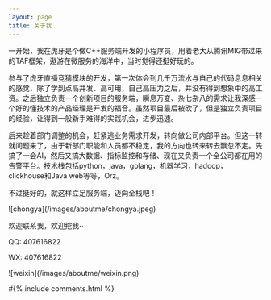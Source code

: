 ```yaml
---
layout: page
title: 关于我 
---
```

一开始，我在虎牙是个做C++服务端开发的小程序员，用着老大从腾讯MIG带过来的TAF框架，遨游在微服务的海洋中，当时觉得还挺好玩的。
<p>
参与了虎牙直播竞猜模块的开发，第一次体会到几千万流水与自己的代码息息相关的感觉，除了学到点高并发、高可用，自己高压力之后，并没有得到想象中的高工资。之后独立负责一个创新项目的服务端，瞬息万变、杂七杂八的需求让我深感一个好的懂技术的产品经理是开发的福音。虽然项目最后被砍了，但是独立负责项目的经验，让得到一般新手难得的实践机会，进步迅速。
<p>
后来趁着部门调整的机会，赶紧逃业务需求开发，转向做公司内部平台。但这一转就问题来了，由于新部门职能和人员都不稳定，我的方向也转来转去飘忽不定。先搞了一会AI，然后又搞大数据、指标监控和存储、现在又负责一个全公司都在用的告警平台。技术栈包括python，java，golang，机器学习，hadoop，clickhouse和Java web等等，Orz。
<p>
不过挺好的，就这样立足服务端，迈向全栈吧！
<p>
![chongya](/images/aboutme/chongya.jpeg)  
<p>
欢迎联系我，欢迎挖我~ 
<p>
QQ: 407616822
<p>
WX: 407616822
<p>
![weixin](/images/aboutme/weixin.png)  

<p>

<p>

#{% include comments.html %}

